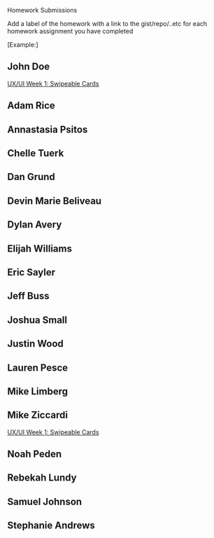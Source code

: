 Homework Submissions

Add a label of the homework with a link to the gist/repo/..etc for each homework assignment you have completed

[Example:]
## John Doe
[UX/UI Week 1: Swipeable Cards](https://github.com/johndoe/swipeable-cards)  

## Adam Rice

## Annastasia Psitos

## Chelle Tuerk

## Dan Grund

## Devin Marie Beliveau

## Dylan Avery

## Elijah Williams

## Eric Sayler

## Jeff Buss

## Joshua Small

## Justin Wood

## Lauren Pesce

## Mike Limberg

## Mike Ziccardi
[UX/UI Week 1: Swipeable Cards](https://github.com/mziccardi/swipe-cards)
## Noah Peden

## Rebekah Lundy

## Samuel Johnson

## Stephanie Andrews
